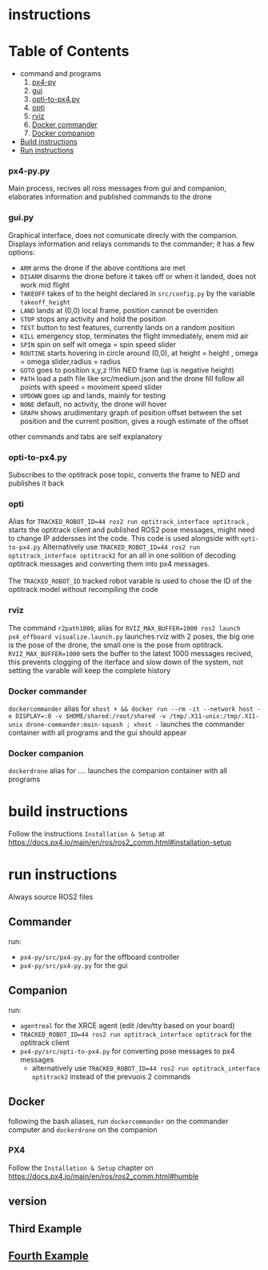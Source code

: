 # instructions

# Table of Contents

- command and programs
  1. [px4-py](#px4-pypy)
  2. [gui](#guipy)
  3. [opti-to-px4.py](#opti-to-px4py)
  4. [opti](#opti)
  5. [rviz](#rviz)
  6. [Docker commander](#docker-commander)
  7. [Docker companion](#docker-companion)
- [Build instructions](#build-instructions)
- [Run instructions](#run-instructions)

### px4-py.py

Main process, recives all ross messages from gui and companion, elaborates information and published commands to the drone

### gui.py

Graphical interface, does not comunicate direcly with the companion.\
Displays information and relays commands to the commander; it has a few options:

- `ARM` arms the drone if the above contitions are met
- `DISARM` disarms the drone before it takes off or when it landed, does not work mid flight
- `TAKEOFF` takes of to the height declared in `src/config.py` by the variable `takeoff_height`
- `LAND` lands at (0,0) local frame, position cannot be overriden
- `STOP` stops any activity and hold the position
- `TEST` button to test features, currently lands on a random position
- `KILL` emergency stop, terminates the flight immediately, enem mid air
- `SPIN` spin on self wit omega = spin speed slider
- `ROUTINE` starts hovering in circle around (0,0), at height = height , omega = omega slider,radius = radius
- `GOTO` goes to position x,y,z !!!in NED frame (up is negative height)
- `PATH` load a path file like src/medium.json and the drone fill follow all points with speed = moviment speed slider
- `UPDOWN` goes up and lands, mainly for testing
- `NONE` default, no activity, the drone will hover
- `GRAPH` shows arudimentary graph of position offset between the set position and the current position, gives a rough estimate of the offset

other commands and tabs are self explanatory

### opti-to-px4.py

Subscribes to the optitrack pose topic, converts the frame to NED and publishes it back

### opti

Alias for `TRACKED_ROBOT_ID=44 ros2 run optitrack_interface optitrack` , starts the optitrack client and published ROS2 pose messages, might need to change IP addersses int the code.
This code is used alongside with `opti-to-px4.py`
Alternatively use `TRACKED_ROBOT_ID=44 ros2 run optitrack_interface optitrack2` for an all in one solition of decoding optitrack messages and converting them into px4 messages.\
\
The `TRACKED_ROBOT_ID` tracked robot varable is used to chose the ID of the optitrack model without recompiling the code

### rviz

The command `r2path1000`, alias for `RVIZ_MAX_BUFFER=1000 ros2 launch px4_offboard visualize.launch.py` launches rviz with 2 poses, the big one is the pose of the drone, the small one is the pose from optitrack.\
`RVIZ_MAX_BUFFER=1000` sets the buffer to the latest 1000 messages recived, this prevents clogging of the iterface and slow down of the system, not setting the varable will keep the complete history

### Docker commander

`dockercommander` alias for `xhost + && docker run --rm -it --network host -e DISPLAY=:0 -v $HOME/shared:/root/shared -v /tmp/.X11-unix:/tmp/.X11-unix drone-commander:main-squash ; xhost -` launches the commander container with all programs and the gui should appear

### Docker companion

`dockerdrone` alias for ....
launches the companion container with all programs

# build instructions

Follow the instructions `Installation & Setup` at https://docs.px4.io/main/en/ros/ros2_comm.html#installation-setup

# run instructions

Always source ROS2 files

## Commander

run:

- `px4-py/src/px4-py.py` for the offboard controller
- `px4-py/src/px4-py.py` for the gui

## Companion

run:

- `agentreal` for the XRCE agent (edit /dev/tty based on your board)
- `TRACKED_ROBOT_ID=44 ros2 run optitrack_interface optitrack` for the optitrack client
- `px4-py/src/opti-to-px4.py` for converting pose messages to px4 messages
  - alternatively use `TRACKED_ROBOT_ID=44 ros2 run optitrack_interface optitrack2` instead of the prevuois 2 commands

## Docker

following the bash aliases, run `dockercommander` on the commander computer and `dockerdrone` on the companion

### PX4

Follow the `Installation & Setup` chapter on https://docs.px4.io/main/en/ros/ros2_comm.html#humble

## version

## Third Example

## [Fourth Example](http://www.fourthexample.com)
